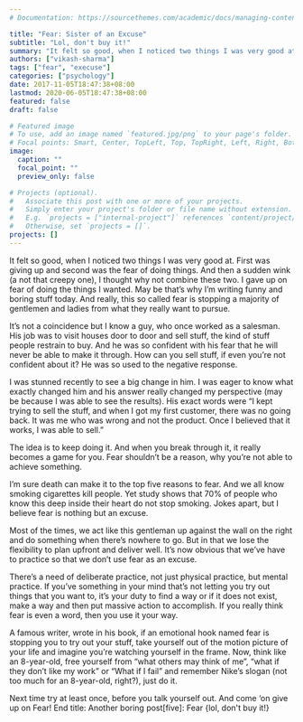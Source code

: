 ```yaml
---
# Documentation: https://sourcethemes.com/academic/docs/managing-content/

title: "Fear: Sister of an Excuse"
subtitle: "Lol, don't buy it!"
summary: "It felt so good, when I noticed two things I was very good at. First was giving up and second was the fear of doing things. And then a sudden wink (a not that creepy one), I thought why not combine these two. I gave up on fear of doing the things I wanted. May be that’s why I’m writing funny and boring stuff today. And really, this so called fear is stopping a majority of gentlemen and ladies from what they really want to pursue."
authors: ["vikash-sharma"]
tags: ["fear", "execuse"]
categories: ["psychology"]
date: 2017-11-05T18:47:38+08:00
lastmod: 2020-06-05T18:47:38+08:00
featured: false
draft: false

# Featured image
# To use, add an image named `featured.jpg/png` to your page's folder.
# Focal points: Smart, Center, TopLeft, Top, TopRight, Left, Right, BottomLeft, Bottom, BottomRight.
image:
  caption: ""
  focal_point: ""
  preview_only: false

# Projects (optional).
#   Associate this post with one or more of your projects.
#   Simply enter your project's folder or file name without extension.
#   E.g. `projects = ["internal-project"]` references `content/project/deep-learning/index.md`.
#   Otherwise, set `projects = []`.
projects: []
---
```


It felt so good, when I noticed two things I was very good at. First was giving up and second was the fear of doing things. And then a sudden wink (a not that creepy one), I thought why not combine these two. I gave up on fear of doing the things I wanted. May be that’s why I’m writing funny and boring stuff today. And really, this so called fear is stopping a majority of gentlemen and ladies from what they really want to pursue.

It’s not a coincidence but I know a guy, who once worked as a salesman. His job was to visit houses door to door and sell stuff, the kind of stuff people restrain to buy. And he was so confident with his fear that he will never be able to make it through. How can you sell stuff, if even you’re not confident about it? He was so used to the negative response.

I was stunned recently to see a big change in him. I was eager to know what exactly changed him and his answer really changed my perspective (may be because I was able to see the results). His exact words were “I kept trying to sell the stuff, and when I got my first customer, there was no going back. It was me who was wrong and not the product. Once I believed that it works, I was able to sell.”

The idea is to keep doing it. And when you break through it, it really becomes a game for you. Fear shouldn’t be a reason, why you’re not able to achieve something.

I’m sure death can make it to the top five reasons to fear. And we all know smoking cigarettes kill people. Yet study shows that 70% of people who know this deep inside their heart do not stop smoking. Jokes apart, but I believe fear is nothing but an excuse.

Most of the times, we act like this gentleman up against the wall on the right and do something when there’s nowhere to go. But in that we lose the flexibility to plan upfront and deliver well. It’s now obvious that we’ve have to practice so that we don’t use fear as an excuse.

There’s a need of deliberate practice, not just physical practice, but mental practice. If you’ve something in your mind that’s not letting you try out things that you want to, it’s your duty to find a way or if it does not exist, make a way and then put massive action to accomplish. If you really think fear is even a word, then you use it your way.

A famous writer, wrote in his book, if an emotional hook named fear is stopping you to try out your stuff, take yourself out of the motion picture of your life and imagine you’re watching yourself in the frame. Now, think like an 8-year-old, free yourself from “what others may think of me”, “what if they don’t like my work” or “What if I fail” and remember Nike’s slogan (not too much for an 8-year-old, right?), just do it.

Next time try at least once, before you talk yourself out. And come ‘on give up on Fear!
End title: Another boring post[five]: Fear {lol, don't buy it!}
